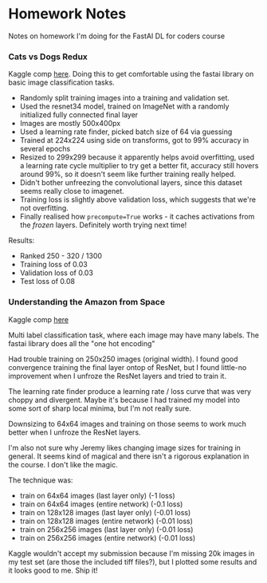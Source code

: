 # Homework Notes

Notes on homework I'm doing for the FastAI DL for coders course

### Cats vs Dogs Redux

Kaggle comp [here](https://www.kaggle.com/c/dogs-vs-cats-redux-kernels-edition). Doing this to get comfortable using the fastai library on basic image classification tasks.

- Randomly split training images into a training and validation set.
- Used the resnet34 model, trained on ImageNet with a randomly initialized fully connected final layer
- Images are mostly 500x400px
- Used a learning rate finder, picked batch size of 64 via guessing
- Trained at 224x224 using side on transforms, got to 99% accuracy in several epochs
- Resized to 299x299 because it apparently helps avoid overfitting, used a learning rate cycle multiplier to try get a better fit, accuracy still hovers around 99%, so it doesn't seem like further training really helped.
- Didn't bother unfreezing the convolutional layers, since this dataset seems really close to imagenet.
- Training loss is slightly above validation loss, which suggests that we're not overfitting.
- Finally realised how `precompute=True` works - it caches activations from the _frozen_ layers. Definitely worth trying next time!

Results:

- Ranked 250 - 320 / 1300
- Training loss of 0.03
- Validation loss of 0.03
- Test loss of 0.08

### Understanding the Amazon from Space

Kaggle comp [here](https://www.kaggle.com/c/planet-understanding-the-amazon-from-space)

Multi label classification task, where each image may have many labels. The fastai library does all the "one hot encoding"

Had trouble training on 250x250 images (original width). I found good convergence training the final layer ontop of ResNet, but I found little-no improvement when I unfroze the ResNet layers and tried to train it.

The learning rate finder produce a learning rate / loss curve that was very choppy and divergent. Maybe it's because I had trained my model into some sort of sharp local minima, but I'm not really sure.

Downsizing to 64x64 images and training on those seems to work much better when I unfroze the ResNet layers.

I'm also not sure why Jeremy likes changing image sizes for training in general. It seems kind of magical and there isn't a rigorous explanation in the course. I don't like the magic.

The technique was:

- train on 64x64 images (last layer only) (-1 loss)
- train on 64x64 images (entire network) (-0.1 loss)
- train on 128x128 images (last layer only) (-0.01 loss)
- train on 128x128 images (entire network) (-0.01 loss)
- train on 256x256 images (last layer only) (-0.01 loss)
- train on 256x256 images (entire network) (-0.01 loss)

Kaggle wouldn't accept my submission because I'm missing 20k images in my test set (are those the included tiff files?), but I plotted some results and it looks good to me. Ship it!
